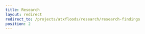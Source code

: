 ```yaml
---
title: Research
layout: redirect
redirect_to: /projects/atxfloods/research/research-findings
position: 2
---
```

